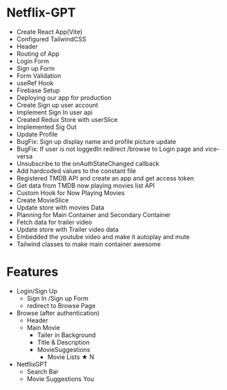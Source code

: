 # Netflix-GPT
   - Create React App(Vite)
   - Configured TailwindCSS
   - Header
   - Routing of App
   - Login Form
   - Sign up Form
   - Form Validation
   - useRef Hook
   - Firebase Setup
   - Deploying our app for production
   - Create Sign up user account
   - Implement Sign In user api 
   - Created Redux Store with userSlice
   - Implemented Sig Out
   - Update Profile
   - BugFix: Sign up display name and profile picture update
   - BugFix: If user is not loggedIn redirect /browse to Login page and vice-versa
   - Unsubscribe to the onAuthStateChanged callback 
   - Add hardcoded values to the constant file 
   - Registered TMDB API and create an app and get access token 
   - Get data from TMDB now playing movies list API
   - Custom Hook for Now Playing Movies
   - Create MovieSlice
   - Update store with movies Data
   - Planning for Main Container and Secondary Container
   - Fetch data for trailer video
   - Update store with Trailer video data 
   - Embedded the youtube video and make it autoplay and mute 
   - Tailwind classes to make main container awesome

# Features
   - Login/Sign Up
      - Sign In /Sign up Form
      - redirect to Browse Page
   - Browse (after authentication)
      - Header
      - Main Movie
         - Tailer in Background
         - Title & Description
         - MovieSuggestions
            - Movie Lists ★ N
   - NetflixGPT
      - Search Bar
      - Movie Suggestions You